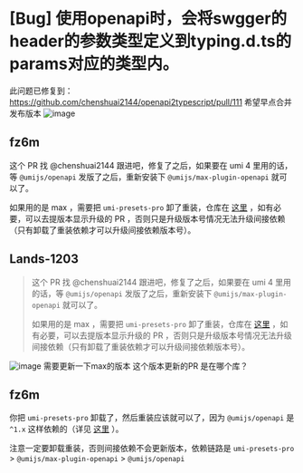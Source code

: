# [Bug] 使用openapi时，会将swgger的header的参数类型定义到typing.d.ts的params对应的类型内。

此问题已修复到：https://github.com/chenshuai2144/openapi2typescript/pull/111
希望早点合并发布版本
![image](https://github.com/umijs/umi/assets/61341868/077642e6-8c50-436a-96ee-78696d2edeba)

## fz6m

这个 PR 找 @chenshuai2144 跟进吧，修复了之后，如果要在 umi 4 里用的话，等 `@umijs/openapi` 发版了之后，重新安装下 `@umijs/max-plugin-openapi` 就可以了。

如果用的是 max ，需要把 `umi-presets-pro` 卸了重装，仓库在 [这里](https://github.com/umijs/umi-presets-pro) ，如有必要，可以去提版本显示升级的 PR ，否则只是升级版本号情况无法升级间接依赖（只有卸载了重装依赖才可以升级间接依赖版本号）。

## Lands-1203

> 这个 PR 找 @chenshuai2144 跟进吧，修复了之后，如果要在 umi 4 里用的话，等 `@umijs/openapi` 发版了之后，重新安装下 `@umijs/max-plugin-openapi` 就可以了。
>
> 如果用的是 max ，需要把 `umi-presets-pro` 卸了重装，仓库在 [这里](https://github.com/umijs/umi-presets-pro) ，如有必要，可以去提版本显示升级的 PR ，否则只是升级版本号情况无法升级间接依赖（只有卸载了重装依赖才可以升级间接依赖版本号）。

![image](https://github.com/umijs/umi/assets/61341868/54b3dd2a-b50f-4466-9a6d-e572cf4c866a)
需要更新一下max的版本 这个版本更新的PR 是在哪个库？

## fz6m

你把 `umi-presets-pro` 卸载了，然后重装应该就可以了，因为 `@umijs/openapi` 是 `^1.x` 这样依赖的（详见 [这里](https://github.com/umijs/umi-presets-pro/blob/29f43c0effa81cf69c36162635594487a18d82ef/packages/max-plugin-openapi/package.json#L26C1-L26C1) ）。

注意一定要卸载重装，否则间接依赖不会更新版本，依赖链路是 `umi-presets-pro` > `@umijs/max-plugin-openapi` > `@umijs/openapi`
